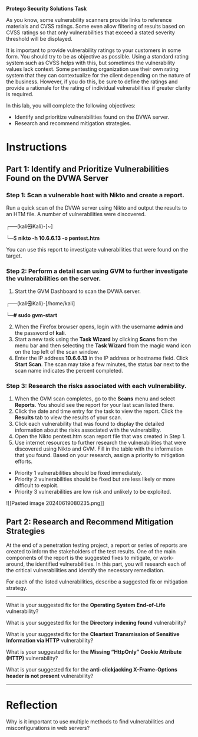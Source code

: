 
**Protego Security Solutions Task**

As you know, some vulnerability scanners provide links to reference materials and CVSS ratings. Some even allow filtering of results based on CVSS ratings so that only vulnerabilities that exceed a stated severity threshold will be displayed.

It is important to provide vulnerability ratings to your customers in some form. You should try to be as objective as possible. Using a standard rating system such as CVSS helps with this, but sometimes the vulnerability values lack context. Some pentesting organization use their own rating system that they can contextualize for the client depending on the nature of the business. However, if you do this, be sure to define the ratings and provide a rationale for the rating of individual vulnerabilities if greater clarity is required.

In this lab, you will complete the following objectives:

- Identify and prioritize vulnerabilities found on the DVWA server.
- Research and recommend mitigation strategies.

# Instructions

## Part 1: Identify and Prioritize Vulnerabilities Found on the DVWA Server

### Step 1: Scan a vulnerable host with Nikto and create a report.

Run a quick scan of the DVWA server using Nikto and output the results to an HTM file. A number of vulnerabilities were discovered.

┌──(kali㉿Kali)-[~]

└─$ **nikto -h 10.6.6.13 -o pentest.htm**

You can use this report to investigate vulnerabilities that were found on the target.

### Step 2: Perform a detail scan using GVM to further investigate the vulnerabilities on the server.

1. Start the GVM Dashboard to scan the DVWA server.

┌──(kali㉿Kali)-[/home/kali]

**└─# sudo gvm-start**

2. When the Firefox browser opens, login with the username **admin** and the password of **kali**.
3. Start a new task using the **Task Wizard** by clicking **Scans** from the menu bar and then selecting the **Task Wizard** from the magic wand icon on the top left of the scan window.
4. Enter the IP address **10.6.6.13** in the IP address or hostname field. Click **Start Scan**. The scan may take a few minutes, the status bar next to the scan name indicates the percent completed.

### Step 3: Research the risks associated with each vulnerability.

1. When the GVM scan completes, go to the **Scans** menu and select **Reports**. You should see the report for your last scan listed there.
2. Click the date and time entry for the task to view the report. Click the **Results** tab to view the results of your scan.
3. Click each vulnerability that was found to display the detailed information about the risks associated with the vulnerability.
4. Open the Nikto pentest.htm scan report file that was created in Step 1.
5. Use internet resources to further research the vulnerabilities that were discovered using Nikto and GVM. Fill in the table with the information that you found. Based on your research, assign a priority to mitigation efforts.

- Priority 1 vulnerabilities should be fixed immediately.
- Priority 2 vulnerabilities should be fixed but are less likely or more difficult to exploit.
- Priority 3 vulnerabilities are low risk and unlikely to be exploited.

![[Pasted image 20240619080235.png]]

## Part 2: Research and Recommend Mitigation Strategies

At the end of a penetration testing project, a report or series of reports are created to inform the stakeholders of the test results. One of the main components of the report is the suggested fixes to mitigate, or work-around, the identified vulnerabilities. In this part, you will research each of the critical vulnerabilities and identify the necessary remediation.

For each of the listed vulnerabilities, describe a suggested fix or mitigation strategy.

---

What is your suggested fix for the **Operating System End-of-Life** vulnerability?


What is your suggested fix for the **Directory indexing found** vulnerability?


What is your suggested fix for the **Cleartext Transmission of Sensitive Information via HTTP** vulnerability?


What is your suggested fix for the **Missing “HttpOnly” Cookie Attribute (HTTP)** vulnerability?


What is your suggested fix for the **anti-clickjacking X-Frame-Options header is not present** vulnerability?



---

# Reflection

Why is it important to use multiple methods to find vulnerabilities and misconfigurations in web servers?

